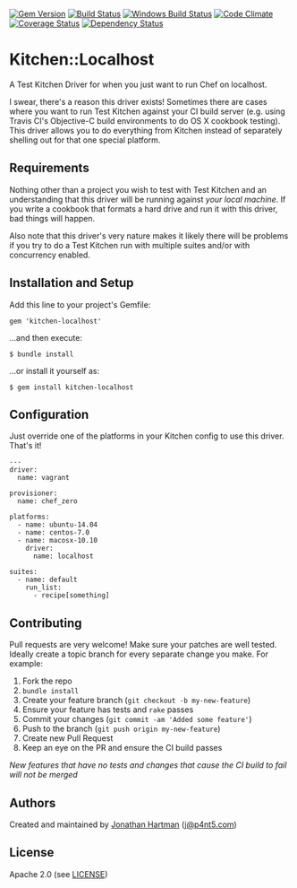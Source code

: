 [![Gem Version](https://img.shields.io/gem/v/kitchen-localhost.svg)][gem]
[![Build Status](https://img.shields.io/travis/RoboticCheese/kitchen-localhost.svg)][travis]
[![Windows Build Status](https://img.shields.io/appveyor/ci/RoboticCheese/kitchen-localhost.svg)][appveyor]
[![Code Climate](https://img.shields.io/codeclimate/github/RoboticCheese/kitchen-localhost.svg)][codeclimate]
[![Coverage Status](https://img.shields.io/coveralls/RoboticCheese/kitchen-localhost.svg)][coveralls]
[![Dependency Status](https://img.shields.io/gemnasium/RoboticCheese/kitchen-localhost.svg)][gemnasium]

[gem]: https://rubygems.org/gems/kitchen-localhost
[travis]: https://travis-ci.org/RoboticCheese/kitchen-localhost
[appveyor]: https://ci.appveyor.com/project/RoboticCheese/kitchen-localhost
[codeclimate]: https://codeclimate.com/github/RoboticCheese/kitchen-localhost
[coveralls]: https://coveralls.io/r/RoboticCheese/kitchen-localhost
[gemnasium]: https://gemnasium.com/RoboticCheese/kitchen-localhost

Kitchen::Localhost
==================

A Test Kitchen Driver for when you just want to run Chef on localhost.

I swear, there's a reason this driver exists! Sometimes there are cases where
you want to run Test Kitchen against your CI build server (e.g. using Travis
CI's Objective-C build environments to do OS X cookbook testing). This driver
allows you to do everything from Kitchen instead of separately shelling out
for that one special platform.

Requirements
------------

Nothing other than a project you wish to test with Test Kitchen and an
understanding that this driver will be running against _your local machine_. If
you write a cookbook that formats a hard drive and run it with this driver, bad
things will happen.

Also note that this driver's very nature makes it likely there will be problems
if you try to do a Test Kitchen run with multiple suites and/or with
concurrency enabled.

Installation and Setup
----------------------

Add this line to your project's Gemfile:

    gem 'kitchen-localhost'

...and then execute:

    $ bundle install

...or install it yourself as:

    $ gem install kitchen-localhost

Configuration
-------------

Just override one of the platforms in your Kitchen config to use this driver.
That's it!

    ---
    driver:
      name: vagrant

    provisioner:
      name: chef_zero

    platforms:
      - name: ubuntu-14.04
      - name: centos-7.0
      - name: macosx-10.10
        driver:
          name: localhost

    suites:
      - name: default
        run_list:
          - recipe[something]

Contributing
------------

Pull requests are very welcome! Make sure your patches are well tested. Ideally
create a topic branch for every separate change you make. For example:

1. Fork the repo
2. `bundle install`
3. Create your feature branch (`git checkout -b my-new-feature`)
4. Ensure your feature has tests and `rake` passes
5. Commit your changes (`git commit -am 'Added some feature'`)
6. Push to the branch (`git push origin my-new-feature`)
7. Create new Pull Request
8. Keep an eye on the PR and ensure the CI build passes

_New features that have no tests and changes that cause the CI build to fail
will not be merged_

Authors
-------

Created and maintained by [Jonathan Hartman][author] (<j@p4nt5.com>)

License
-------

Apache 2.0 (see [LICENSE][license])

[author]:           https://github.com/RoboticCheese
[issues]:           https://github.com/RoboticCheese/kitchen-localhost/issues
[license]:          https://github.com/RoboticCheese/kitchen-localhost/blob/master/LICENSE.txt
[repo]:             https://github.com/RoboticCheese/kitchen-localhost
[driver_usage]:     http://docs.kitchen-ci.org/drivers/usage
[chef_omnibus_dl]:  http://www.getchef.com/chef/install/
